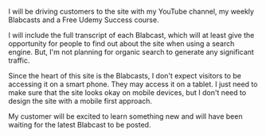I will be driving customers to the site with my YouTube channel,
my weekly Blabcasts and a Free Udemy Success course.

I will include the full transcript of each Blabcast, which will at least give the opportunity for people to find out about the site when using a search engine. But, I'm not planning for organic search to generate any significant traffic.

Since the heart of this site is the Blabcasts, I don't expect visitors to be accessing it on a smart phone. They may access it on a tablet. I just need to make sure that the site looks okay on mobile devices, but I don't need to design the site with a mobile first approach.

My customer will be excited to learn something new and will have been waiting for the latest Blabcast to be posted.
